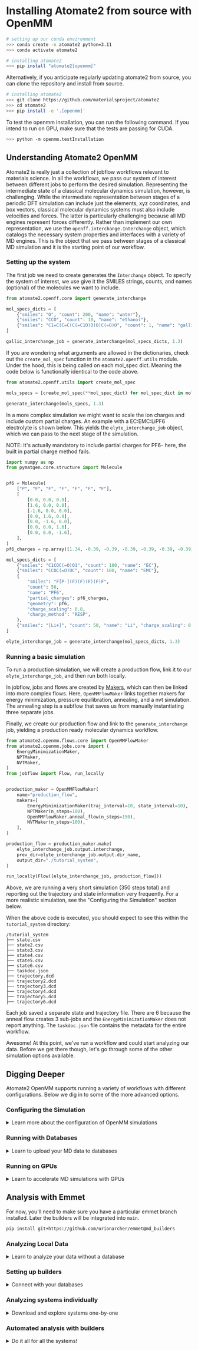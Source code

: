 # Installing Atomate2 from source with OpenMM

```bash
# setting up our conda environment
>>> conda create -n atomate2 python=3.11
>>> conda activate atomate2

# installing atomate2
>>> pip install "atomate2[openmm]"
```

Alternatively, if you anticipate regularly updating
atomate2 from source, you can clone the repository and install from source.

``` bash
# installing atomate2
>>> git clone https://github.com/materialsproject/atomate2
>>> cd atomate2
>>> pip install -e '.[openmm]'
```

To test the openmm installation, you can run the following command. If
you intend to run on GPU, make sure that the tests are passing for CUDA.

```bash
>>> python -m openmm.testInstallation
```

## Understanding Atomate2 OpenMM

Atomate2 is really just a collection of jobflow workflows relevant to
materials science. In all the workflows, we pass our system of interest
between different jobs to perform the desired simulation. Representing the
intermediate state of a classical molecular dynamics simulation, however,
is challenging. While the intermediate representation between stages of
a periodic DFT simulation can include just the elements, xyz coordinates,
and box vectors, classical molecular dynamics systems must also include
velocities and forces. The latter is particularly challenging because
all MD engines represent forces differently. Rather than implement our
own representation, we use the `openff.interchange.Interchange` object,
which catalogs the necessary system properties and interfaces with a
variety of MD engines. This is the object that we pass between stages of
a classical MD simulation and it is the starting point of our workflow.

### Setting up the system

The first job we need to create generates the `Interchange` object.
To specify the system of interest, we use give it the SMILES strings,
counts, and names (optional) of the molecules we want to include.

```python
from atomate2.openff.core import generate_interchange

mol_specs_dicts = [
    {"smiles": "O", "count": 200, "name": "water"},
    {"smiles": "CCO", "count": 10, "name": "ethanol"},
    {"smiles": "C1=C(C=C(C(=C1O)O)O)C(=O)O", "count": 1, "name": "gallic_acid"},
]

gallic_interchange_job = generate_interchange(mol_specs_dicts, 1.3)
```

If you are wondering what arguments are allowed in the dictionaries, check
out the `create_mol_spec` function in the `atomate2.openff.utils`
module. Under the hood, this is being called on each mol_spec dict.
Meaning the code below is functionally identical to the code above.

```python
from atomate2.openff.utils import create_mol_spec

mols_specs = [create_mol_spec(**mol_spec_dict) for mol_spec_dict in mol_specs_dicts]

generate_interchange(mols_specs, 1.3)
```

In a more complex simulation we might want to scale the ion charges
and include custom partial charges. An example with a EC:EMC:LiPF6
electrolyte is shown below. This yields the `elyte_interchange_job`
object, which we can pass to the next stage of the simulation.

NOTE: It's actually mandatory to include partial charges
for PF6- here, the built in partial charge method fails.

```python
import numpy as np
from pymatgen.core.structure import Molecule


pf6 = Molecule(
    ["P", "F", "F", "F", "F", "F", "F"],
    [
        [0.0, 0.0, 0.0],
        [1.6, 0.0, 0.0],
        [-1.6, 0.0, 0.0],
        [0.0, 1.6, 0.0],
        [0.0, -1.6, 0.0],
        [0.0, 0.0, 1.6],
        [0.0, 0.0, -1.6],
    ],
)
pf6_charges = np.array([1.34, -0.39, -0.39, -0.39, -0.39, -0.39, -0.39])

mol_specs_dicts = [
    {"smiles": "C1COC(=O)O1", "count": 100, "name": "EC"},
    {"smiles": "CCOC(=O)OC", "count": 100, "name": "EMC"},
    {
        "smiles": "F[P-](F)(F)(F)(F)F",
        "count": 50,
        "name": "PF6",
        "partial_charges": pf6_charges,
        "geometry": pf6,
        "charge_scaling": 0.8,
        "charge_method": "RESP",
    },
    {"smiles": "[Li+]", "count": 50, "name": "Li", "charge_scaling": 0.8},
]

elyte_interchange_job = generate_interchange(mol_specs_dicts, 1.3)
```

### Running a basic simulation

To run a production simulation, we will create a production flow,
link it to our `elyte_interchange_job`, and then run both locally.

In jobflow, jobs and flows are created by
[Makers](https://materialsproject.github.io/jobflow/tutorials/6-makers.html),
which can then be linked into more complex flows. Here, `OpenMMFlowMaker` links
together makers for energy minimization, pressure equilibration, annealing,
and a nvt simulation. The annealing step is a subflow that saves us from manually
instantiating three separate jobs.

Finally, we create our production flow and link to the `generate_interchange` job,
yielding a production ready molecular dynamics workflow.

```python
from atomate2.openmm.flows.core import OpenMMFlowMaker
from atomate2.openmm.jobs.core import (
    EnergyMinimizationMaker,
    NPTMaker,
    NVTMaker,
)
from jobflow import Flow, run_locally


production_maker = OpenMMFlowMaker(
    name="production_flow",
    makers=[
        EnergyMinimizationMaker(traj_interval=10, state_interval=10),
        NPTMaker(n_steps=100),
        OpenMMFlowMaker.anneal_flow(n_steps=150),
        NVTMaker(n_steps=100),
    ],
)

production_flow = production_maker.make(
    elyte_interchange_job.output.interchange,
    prev_dir=elyte_interchange_job.output.dir_name,
    output_dir="./tutorial_system",
)

run_locally(Flow([elyte_interchange_job, production_flow]))
```

Above, we are running a very short simulation (350 steps total) and reporting out
the trajectory and state information very frequently. For a more realistic
simulation, see the "Configuring the Simulation" section below.

When the above code is executed, you should expect to see this within the
`tutorial_system` directory:

```
/tutorial_system
├── state.csv
├── state2.csv
├── state3.csv
├── state4.csv
├── state5.csv
├── state6.csv
├── taskdoc.json
├── trajectory.dcd
├── trajectory2.dcd
├── trajectory3.dcd
├── trajectory4.dcd
├── trajectory5.dcd
├── trajectory6.dcd
```

Each job saved a separate state and trajectory file. There are 6 because
the anneal flow creates 3 sub-jobs and the `EnergyMinimizationMaker`
does not report anything. The `taskdoc.json` file contains the metadata
for the entire workflow.

Awesome! At this point, we've run a workflow and could start analyzing
our data. Before we get there though, let's go through some of the
other simulation options available.

## Digging Deeper

Atomate2 OpenMM supports running a variety of workflows with different
configurations. Below we dig in to some of the more advanced options.

### Configuring the Simulation

<details>
<summary>Learn more about the configuration of OpenMM simulations</summary>

All OpenMM jobs, i.e. anything in `atomate2.openmm.jobs`, inherits
from the `BaseOpenMMMaker` class. `BaseOpenMMMaker` is highly configurable, you
can change the timestep, temperature, reporting frequencies, output types, and
a range of other properties. See the docstring for the full list of options.

Note that when instantiating the `OpenMMFlowMaker` above, we only set the
`traj_interval` and `state_interval` once, inside `EnergyMinimizationMaker`.
This is a key feature: all makers will inherit attributes from the previous
maker if they are not explicitly reset. This allows you to set the timestep
once and have it apply to all stages of the simulation. The value inheritance
is as follows: 1) any explicitly set value, 2) the value from the previous
maker, 3) the default value (as shown below).

```python
from atomate2.openmm.jobs.base import OPENMM_MAKER_DEFAULTS

print(OPENMM_MAKER_DEFAULTS)
```

```py
{
    "step_size": 0.001,
    "temperature": 298,
    "friction_coefficient": 1,
    "platform_name": "CPU",
    "platform_properties": {},
    "state_interval": 1000,
    "state_file_name": "state",
    "traj_interval": 10000,
    "wrap_traj": False,
    "report_velocities": False,
    "traj_file_name": "trajectory",
    "traj_file_type": "dcd",
    "embed_traj": False,
}
```

Perhaps we want to embed the trajectory in the taskdoc, so that it
can be saved to the database, but only for our final run so we don't
waste space. AND we also want to add some tags, so we can identify
the simulation in our database more easily. Finally, we want to run
for much longer, more appropriate for a real production workflow.

```python
production_maker = OpenMMFlowMaker(
    name="production_flow",
    tags=["tutorial_production_flow"],
    makers=[
        EnergyMinimizationMaker(traj_interval=0),
        NPTMaker(n_steps=1000000),
        OpenMMFlowMaker.anneal_flow(n_steps=1500000),
        NVTMaker(n_steps=5000000, traj_interval=10000, embed_traj=True),
    ],
)

production_flow = production_maker.make(
    elyte_interchange_job.output.interchange,
    prev_dir=elyte_interchange_job.output.dir_name,
    output_dir="./tutorial_system",
)

run_locally(Flow([elyte_interchange_job, production_flow]))
```

</details>

### Running with Databases

<details>
<summary>Learn to upload your MD data to databases</summary>

Before trying this, you should have a basic understanding of JobFlow
and [Stores](https://materialsproject.github.io/jobflow/stores.html).

To log OpenMM results to a database, you'll need to set up both a MongoStore,
for taskdocs, and blob storage, for trajectories. Here, I'll show you the
correct jobflow.yaml file to use the MongoDB storage and MinIO S3 storage
provided by NERSC. To get this up, you'll need to contact NERSC to get accounts
on their MongoDB and MinIO services. Then you can follow the instructions in
the [Stores](https://materialsproject.github.io/jobflow/stores.html) tutorial
to link jobflow to your databases. Your `jobflow.yaml` should look like this:

```yaml
JOB_STORE:
  docs_store:
    type: MongoStore
    database: DATABASE
    collection_name: atomate2_docs # suggested
    host: mongodb05.nersc.gov
    port: 27017
    username: USERNAME
    password: PASSWORD

  additional_stores:
      data:
          type: S3Store
          index:
              type: MongoStore
              database: DATABASE
              collection_name: atomate2_blobs_index # suggested
              host: mongodb05.nersc.gov
              port: 27017
              username: USERNAME
              password: PASSWORD
              key: blob_uuid
          bucket: oac
          s3_profile: oac
          s3_resource_kwargs:
              verify: false
          endpoint_url: https://next-gen-minio.materialsproject.org/
          key: blob_uuid
```

NOTE: This can work with any MongoDB and S3 storage, not just NERSC's.

As shown in the production example above, you'll need to set the `embed_traj`
property to `True` in any makers where you want to save the trajectory to
the database. Otherwise, the trajectory will only be saved locally.

Rather than use `jobflow.yaml`, you could also create the stores in
Python and pass the stores to the `run_locally` function. This is a bit
more code, so usually the prior method is preferred.

```python
from jobflow import run_locally, JobStore
from maggma.stores import MongoStore, S3Store

mongo_info = {
    "username": "USERNAME",
    "password": "PASSWORD",
    "database": "DATABASE",
    "host": "mongodb05.nersc.gov",
}

md_doc_store = MongoStore(**mongo_info, collection_name="atomate2_docs")

md_blob_index = MongoStore(
    **mongo_info,
    collection_name="atomate2_blobs_index",
    key="blob_uuid",
)

md_blob_store = S3Store(
    index=md_blob_index,
    bucket="BUCKET",
    s3_profile="PROFILE",
    endpoint_url="https://next-gen-minio.materialsproject.org",
    key="blob_uuid",
)

# run our previous flow with the new stores
run_locally(
    Flow([elyte_interchange_job, production_flow]),
    store=JobStore(md_doc_store, additional_stores={"data": md_blob_store}),
    ensure_success=True,
)
```

</details>

### Running on GPUs

<details>
<summary>Learn to accelerate MD simulations with GPUs</summary>

Running on a GPU is nearly as simple as running on a CPU. The only difference
is that you need to specify the `platform_properties` argument in the
`EnergyMinimizationMaker` with the `DeviceIndex` of the GPU you want to use.

```python
production_maker = OpenMMFlowMaker(
    name="test_production",
    makers=[
        EnergyMinimizationMaker(
            platform_name="CUDA",
            platform_properties={"DeviceIndex": "0"},
        ),
        NPTMaker(),
        OpenMMFlowMaker.anneal_flow(),
        NVTMaker(),
    ],
)
```

Some systems (notably perlmutter) have multiple GPUs available on a
single node. To fully leverage the compute, you'll need to distribute
4 simulations across the 4 GPUs. A simple way to do this is with MPI.

First you'll need to install mpi4py.

```bash
>>> conda install mpi4py
```

Then you can modify and run the following script to distribute the work across the GPUs.

```python
# other imports

from mpi4py import MPI

comm = MPI.COMM_WORLD
rank = comm.Get_rank()

list_of_mol_spec_lists = []
# logic to add four mol_spec_lists to list_of_mol_spec_lists


flows = []
for i in range(4):
    device_index = i
    mol_specs = list_of_mol_spec_lists[i]

    setup = generate_interchange(mol_specs, 1.0)

    production_maker = OpenMMFlowMaker(
        name="test_production",
        makers=[
            EnergyMinimizationMaker(
                platform_name="CUDA",
                platform_properties={"DeviceIndex": str(device_index)},
            ),
            NPTMaker(),
            OpenMMFlowMaker.anneal_flow(),
            NVTMaker(),
        ],
    )

    production_flow = production_maker.make(
        setup.output.interchange,
        prev_dir=setup.output.dir_name,
        output_dir=f"/pscratch/sd/o/oac/openmm_runs/{i}",
    )
    flows.append(Flow([setup, production_flow]))

# this script will run four times, each with a different rank, thus distributing the work across the four GPUs.
run_locally(flows[rank], ensure_success=True)
```

</details>

## Analysis with Emmet

For now, you'll need to make sure you have a particular emmet branch installed.
Later the builders will be integrated into `main`.

<!-- TODO get emmet@md_builders merged -->
```bash
pip install git+https://github.com/orionarcher/emmet@md_builders
```

### Analyzing Local Data

<details>
<summary>Learn to analyze your data without a database</summary>

Emmet will give us a solid head start on analyzing our data even without touching
a database. Below, we use emmet to create a [MDAnalysis Universe](https://docs.mdanalysis.org/stable/documentation_pages/core/universe.html#module-MDAnalysis.core.universe)
and a [SolvationAnalysis Solute](https://solvation-analysis.readthedocs.io/en/latest/api/solute.html).
From here, we can do all sorts of very cool analysis, but that's beyond the
scope of this tutorial. Consult the tutorials in SolvationAnalysis and MDAnalysis
for more information.

```python
from atomate2.openff.core import ClassicalMDTaskDocument
from emmet.builders.classical_md.utils import create_universe, create_solute
from openff.interchange import Interchange

ec_emc_taskdoc = ClassicalMDTaskDocument.parse_file("tutorial_system/taskdoc.json")
interchange = Interchange.parse_raw(ec_emc_taskdoc.interchange)
mol_specs = ec_emc_taskdoc.mol_specs

u = create_universe(
    interchange,
    mol_specs,
    str("tutorial_system/trajectory5.dcd"),
    traj_format="DCD",
)

solute = create_solute(u, solute_name="Li", networking_solvents=["PF6"])
```

</details>

### Setting up builders

<details>
<summary>Connect with your databases</summary>

If you followed the instructions above to set up a database, you can
use the `ElectrolyteBuilder` to perform the same analysis as above.

First, we'll need to create the stores where are data is located,
these should match the stores you used when running your flow.

```python
from maggma.stores import MongoStore, S3Store

mongo_info = {
    "username": "USERNAME",
    "password": "PASSWORD",
    "database": "DATABASE",
    "host": "mongodb05.nersc.gov",
}
s3_info = {
    "bucket": "BUCKET",
    "s3_profile": "PROFILE",
    "endpoint_url": "https://next-gen-minio.materialsproject.org",
}

md_docs = MongoStore(**mongo_info, collection_name="atomate2_docs")
md_blob_index = MongoStore(
    **mongo_info,
    collection_name="atomate2_blobs_index",
    key="blob_uuid",
)
md_blob_store = S3Store(
    **s3_info,
    index=md_blob_index,
    key="blob_uuid",
)
```

Now we create our Emmet builder and connect to it. We
will include a query that will only select jobs with
the tag "tutorial_production_flow" that we used earlier.

```python
from emmet.builders.classical_md.openmm.core import ElectrolyteBuilder

builder = ElectrolyteBuilder(
    md_docs, md_blob_store, query={"output.tags": "tutorial_production_flow"}
)
builder.connect()
```

<details>
<summary>Here are some more convenient queries.</summary>

Here are some more convenient queries we could use!

```python
# query jobs from a specific day
april_16 = {"completed_at": {"$regex": "^2024-04-16"}}
may = {"completed_at": {"$regex": "^2024-05"}}


# query a particular set of jobs
job_uuids = [
    "3d7b4db4-85e5-48a5-9585-07b37910720f",
    "4202b18f-f156-4705-8ca6-ac2a08093174",
    "187d9466-c359-4013-9e25-8b4ece6e3ecf",
]
my_specific_jobs = {"uuid": {"$in": job_uuids}}
```

</details>

</details>

### Analyzing systems individually

<details>

<summary>Download and explore systems one-by-one</summary>

To analyze a specific system, you'll need the uuid of the taskdoc you want to
analyze. We can find the uuids of all the taskdocs in our builder by
retrieving the items and extracting the uuids.

```python
items = builder.get_items()
uuids = [item["uuid"] for item in items]
```

This, however, can quickly get confusing once you have many jobs.
At this point, I would highly recommend starting to use an application that
makes it easier to view and navigate MongoDB databases. I recommend
[Studio3T](https://robomongo.org/) or [DataGrip](https://www.jetbrains.com/datagrip/).

Now we again use our builder to create a `Universe` and `Solute`. This time
`instatiate_universe` downloads the trajectory, saves it locally, and uses
it to create a `Universe`.

```python
# a query that will grab
tutorial_query = {"tags": "tutorial_production_flow"}

u = builder.instantiate_universe(uuid, "directory/to/store/trajectory")

solute = create_solute(
    u,
    solute_name="Li",
    networking_solvents=["PF6"],
    fallback_radius=3,
)
```

</details>

### Automated analysis with builders

<details>
<summary>Do it all for all the systems!</summary>

Finally, we'll put the H in high-throughput molecular dynamics. Below,
we create Stores to hold our `SolvationDocs` and `CalculationDocs` and
execute the builder on all of our jobs!

Later, there will also be `TransportDocs`, `EquilibrationDocs` and more.
Aggregating most of what you might want to know about an MD simulation.

```python
solvation_docs = MongoStore(**mongo_info, collection_name="solvation_docs")
calculation_docs = MongoStore(**mongo_info, collection_name="calculation_docs")
builder = ElectrolyteBuilder(md_docs, md_blob_store, solvation_docs, calculation_docs)

builder.connect()
items = builder.get_items()
processed_docs = builder.process_items(items)
builder.update_targets(processed_docs)
```

</details>
